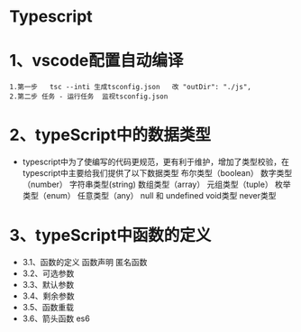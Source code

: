 # Typescript
# 1、vscode配置自动编译
    1.第一步   tsc --inti 生成tsconfig.json   改 "outDir": "./js",  
    2.第二步 任务 - 运行任务  监视tsconfig.json
# 2、typeScript中的数据类型
- typescript中为了使编写的代码更规范，更有利于维护，增加了类型校验，在typescript中主要给我们提供了以下数据类型
    布尔类型（boolean）
    数字类型（number）
    字符串类型(string)
    数组类型（array）
    元组类型（tuple）
    枚举类型（enum）
    任意类型（any）
    null 和 undefined
    void类型
    never类型
# 3、typeScript中函数的定义
- 3.1、函数的定义
    函数声明
    匿名函数
- 3.2、可选参数
- 3.3、默认参数
- 3.4、剩余参数
- 3.5、函数重载
- 3.6、箭头函数  es6
